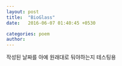 ```yaml
---
layout: post
title:  "BioGlass"
date:   2016-06-07 01:40:45 +0530

categories: poem
author: 
---
```



작성된 날짜를 아예 원래대로 둬야하는지 테스팅용
